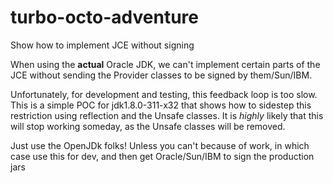 # turbo-octo-adventure
Show how to implement JCE without signing

When using the **actual** Oracle JDK, we can't implement certain parts of the JCE without sending the
Provider classes to be signed by them/Sun/IBM.

Unfortunately, for development and testing, this feedback loop is too slow. This is a simple POC
for jdk1.8.0-311-x32 that shows how to sidestep this restriction using reflection and the Unsafe
classes. It is *highly* likely that this will stop working someday, as the Unsafe classes will
be removed.

Just use the OpenJDk folks! Unless you can't because of work, in which case use this for dev,
and then get Oracle/Sun/IBM to sign the production jars
